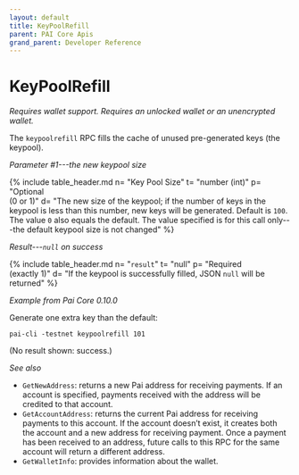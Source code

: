 ```yaml
---
layout: default
title: KeyPoolRefill
parent: PAI Core Apis
grand_parent: Developer Reference
---
```


KeyPoolRefill
========================

*Requires wallet support.  Requires an unlocked wallet or an unencrypted
wallet.*

The `keypoolrefill` RPC fills the cache of unused pre-generated keys (the keypool).

*Parameter #1---the new keypool size*

{% include table_header.md
  n= "Key Pool Size"
  t= "number (int)"
  p= "Optional<br>(0 or 1)"
  d= "The new size of the keypool; if the number of keys in the keypool is less than this number, new keys will be generated.  Default is `100`.  The value `0` also equals the default.  The value specified is for this call only---the default keypool size is not changed"
%}

*Result---`null` on success*

{% include table_header.md
  n= "`result`"
  t= "null"
  p= "Required<br>(exactly 1)"
  d= "If the keypool is successfully filled, JSON `null` will be returned"
%}

*Example from Pai Core 0.10.0*

Generate one extra key than the default:

```
pai-cli -testnet keypoolrefill 101
```

(No result shown: success.)

*See also*

* `GetNewAddress`: returns a new Pai address for receiving payments. If an account is specified, payments received with the address will be credited to that account.
* `GetAccountAddress`: returns the current Pai address for receiving payments to this account. If the account doesn’t exist, it creates both the account and a new address for receiving payment. Once a payment has been received to an address, future calls to this RPC for the same account will return a different address.
* `GetWalletInfo`: provides information about the wallet.
